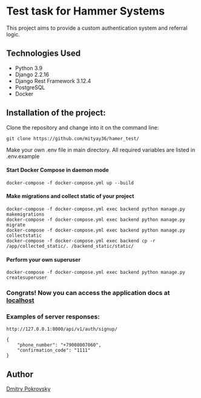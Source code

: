 # Test task for Hammer Systems 

This project aims to provide a custom authentication system and referral logic.
## Technologies Used

- Python 3.9
- Django 2.2.16
- Django Rest Framework 3.12.4
- PostgreSQL
- Docker

## Installation of the project:
Clone the repository and change into it on the command line:

	git clone https://github.com/mityay36/hamer_test/

Make your own .env file in main directory. All required variables are listed in .env.example

#### Start Docker Compose in daemon mode

    docker-compose -f docker-compose.yml up --build

#### Make migrations and collect static of your project
    docker-compose -f docker-compose.yml exec backend python manage.py makemigrations
    docker-compose -f docker-compose.yml exec backend python manage.py migrate
    docker-compose -f docker-compose.yml exec backend python manage.py collectstatic
    docker-compose -f docker-compose.yml exec backend cp -r /app/collected_static/. /backend_static/static/

#### Perform your own superuser
    docker-compose -f docker-compose.yml exec backend python manage.py createsuperuser

### Congrats! Now you can access the application docs at [localhost](http://localhost:8000/api/docs)

### Examples of server responses:
	http://127.0.0.1:8000/api/v1/auth/signup/

 	{
	    "phone_number": "+79008007060",
	    "confirmation_code": "1111"
	}

## Author
[Dmitry Pokrovsky](https://github.com/mityay36)
